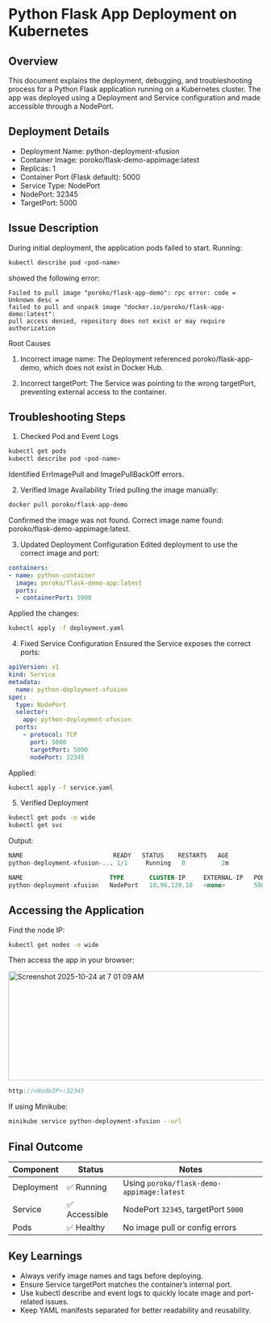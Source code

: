 # Python Flask App Deployment on Kubernetes
## Overview
This document explains the deployment, debugging, and troubleshooting process for a Python Flask application running on a Kubernetes cluster. 
The app was deployed using a Deployment and Service configuration and made accessible through a NodePort.

## Deployment Details
  - Deployment Name: python-deployment-xfusion
  - Container Image: poroko/flask-demo-appimage:latest
  - Replicas: 1
  - Container Port (Flask default): 5000
  - Service Type: NodePort
  - NodePort: 32345
  - TargetPort: 5000

## Issue Description
During initial deployment, the application pods failed to start. Running:
```bash
kubectl describe pod <pod-name>
```
showed the following error:
```pgsql
Failed to pull image "poroko/flask-app-demo": rpc error: code = Unknown desc = 
failed to pull and unpack image "docker.io/poroko/flask-app-demo:latest": 
pull access denied, repository does not exist or may require authorization
```
Root Causes
1. Incorrect image name:
The Deployment referenced poroko/flask-app-demo, which does not exist in Docker Hub.

2. Incorrect targetPort:
The Service was pointing to the wrong targetPort, preventing external access to the container.

## Troubleshooting Steps
1. Checked Pod and Event Logs
```bash
kubectl get pods
kubectl describe pod <pod-name>
```
Identified ErrImagePull and ImagePullBackOff errors.

2. Verified Image Availability
Tried pulling the image manually:
```bash
docker pull poroko/flask-app-demo
```
Confirmed the image was not found.
Correct image name found: poroko/flask-demo-appimage:latest.

3. Updated Deployment Configuration
Edited deployment to use the correct image and port:
```yaml
containers:
- name: python-container
  image: poroko/flask-demo-app:latest
  ports:
  - containerPort: 5000
```
Applied the changes:
```bash
kubectl apply -f deployment.yaml
```
4. Fixed Service Configuration
Ensured the Service exposes the correct ports:
```yaml
apiVersion: v1
kind: Service
metadata:
  name: python-deployment-xfusion
spec:
  type: NodePort
  selector:
    app: python-deployment-xfusion
  ports:
    - protocol: TCP
      port: 5000
      targetPort: 5000
      nodePort: 32345
```
Applied:
```bash
kubectl apply -f service.yaml
```
5. Verified Deployment
```bash
kubectl get pods -o wide
kubectl get svc
```
Output:
```sql
NAME                         READY   STATUS    RESTARTS   AGE
python-deployment-xfusion-... 1/1     Running   0          2m

NAME                        TYPE       CLUSTER-IP     EXTERNAL-IP   PORT(S)          AGE
python-deployment-xfusion   NodePort   10.96.120.10   <none>        5000:32345/TCP   2m
```
## Accessing the Application
Find the node IP:
```bash
kubectl get nodes -o wide
```
Then access the app in your browser:

<img width="598" height="216" alt="Screenshot 2025-10-24 at 7 01 09 AM" src="https://github.com/user-attachments/assets/596d398a-071e-4d8f-ae24-2794a15948a5" />

```cpp
http://<NodeIP>:32345
```
If using Minikube:
```bash
minikube service python-deployment-xfusion --url
```

## Final Outcome

| Component  | Status       | Notes                                     |
| ---------- | ------------ | ----------------------------------------- |
| Deployment | ✅ Running    | Using `poroko/flask-demo-appimage:latest` |
| Service    | ✅ Accessible | NodePort `32345`, targetPort `5000`       |
| Pods       | ✅ Healthy    | No image pull or config errors            |


## Key Learnings
  - Always verify image names and tags before deploying.
  - Ensure Service targetPort matches the container’s internal port.
  - Use kubectl describe and event logs to quickly locate image and port-related issues.
  - Keep YAML manifests separated for better readability and reusability.

